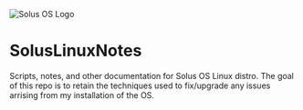![Solus OS Logo](https://solus-project.com/imgs/logo.jpg)

# SolusLinuxNotes
Scripts, notes, and other documentation for Solus OS Linux distro. The goal of this repo is to retain the techniques used to fix/upgrade any issues arrising from my installation of the OS.

